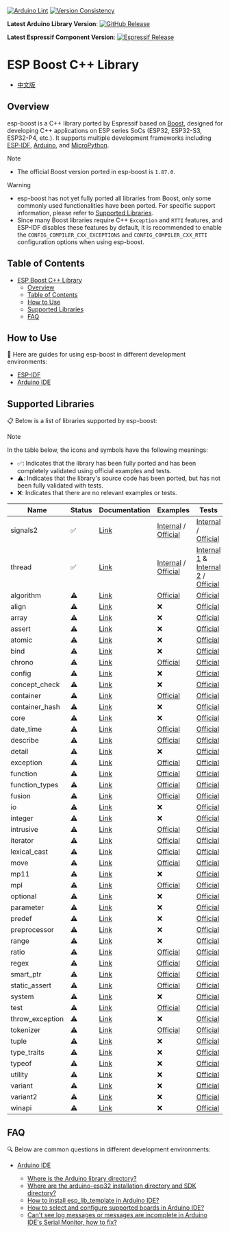 [![Arduino Lint](https://github.com/espressif/esp-boost/actions/workflows/arduino_lint.yml/badge.svg)](https://github.com/espressif/esp-boost/actions/workflows/arduino_lint.yml) [![Version Consistency](https://github.com/espressif/esp-boost/actions/workflows/check_lib_versions.yml/badge.svg)](https://github.com/espressif/esp-boost/actions/workflows/check_lib_versions.yml)

**Latest Arduino Library Version**: [![GitHub Release](https://img.shields.io/github/v/release/espressif/esp-boost)](https://github.com/espressif/esp-boost/releases)

**Latest Espressif Component Version**: [![Espressif Release](https://components.espressif.com/components/espressif/esp-boost/badge.svg)](https://components.espressif.com/components/espressif/esp-boost)

# ESP Boost C++ Library

* [中文版](./README_CN.md)

## Overview

esp-boost is a C++ library ported by Espressif based on [Boost](https://github.com/boostorg/boost), designed for developing C++ applications on ESP series SoCs (ESP32, ESP32-S3, ESP32-P4, etc.). It supports multiple development frameworks including [ESP-IDF](https://github.com/espressif/esp-idf), [Arduino](https://github.com/espressif/arduino-esp32), and [MicroPython](https://github.com/micropython/micropython).

> [!NOTE]
> - The official Boost version ported in esp-boost is `1.87.0`.

> [!WARNING]
> - esp-boost has not yet fully ported all libraries from Boost, only some commonly used functionalities have been ported. For specific support information, please refer to [Supported Libraries](#supported-libraries).
> - Since many Boost libraries require C++ `Exception` and `RTTI` features, and ESP-IDF disables these features by default, it is recommended to enable the `CONFIG_COMPILER_CXX_EXCEPTIONS` and `CONFIG_COMPILER_CXX_RTTI` configuration options when using esp-boost.

## Table of Contents

- [ESP Boost C++ Library](#esp-boost-c-library)
  - [Overview](#overview)
  - [Table of Contents](#table-of-contents)
  - [How to Use](#how-to-use)
  - [Supported Libraries](#supported-libraries)
  - [FAQ](#faq)

## How to Use

📖 Here are guides for using esp-boost in different development environments:

* [ESP-IDF](./docs/envs/use_with_idf.md)
* [Arduino IDE](./docs/envs/use_with_arduino.md)

## Supported Libraries

📋 Below is a list of libraries supported by esp-boost:

> [!NOTE]
> In the table below, the icons and symbols have the following meanings:
> - ✅: Indicates that the library has been fully ported and has been completely validated using official examples and tests.
> - ⚠️: Indicates that the library's source code has been ported, but has not been fully validated with tests.
> - ❌: Indicates that there are no relevant examples or tests.

|    **Name**     | **Status** |                                 **Documentation**                                 |                                                      **Examples**                                                      |                                                                              **Tests**                                                                              |
| --------------- | ---------- | --------------------------------------------------------------------------------- | ---------------------------------------------------------------------------------------------------------------------- | ------------------------------------------------------------------------------------------------------------------------------------------------------------------- |
| signals2        | ✅️       | [Link](https://www.boost.org/doc/libs/1_87_0/libs/signals2/index.html)        | [Internal](./test_apps/signals2/example/) / [Official](https://github.com/boostorg/signals2/tree/boost-1.87.0/example) | [Internal](./test_apps/signals2/test/) / [Official](https://github.com/boostorg/signals2/tree/boost-1.87.0/test)                                                |
| thread          | ✅️       | [Link](https://www.boost.org/doc/libs/1_87_0/libs/thread/index.html)          | [Internal](./test_apps/thread/example/) / [Official](https://github.com/boostorg/thread/tree/boost-1.87.0/example)     | [Internal 1](./test_apps/thread/test_common/) & [Internal 2](./test_apps/thread/test_more/) / [Official](https://github.com/boostorg/thread/tree/boost-1.87.0/test) |
| algorithm       | ⚠️       | [Link](https://www.boost.org/doc/libs/1_87_0/libs/algorithm/index.html)       | [Official](https://github.com/boostorg/algorithm/tree/boost-1.87.0/example)                                        | [Official](https://github.com/boostorg/algorithm/tree/boost-1.87.0/test)                                                                                    |
| align           | ⚠️       | [Link](https://www.boost.org/doc/libs/1_87_0/libs/align/index.html)           | ❌                                                                                                              | [Official](https://github.com/boostorg/align/tree/boost-1.87.0/test)                                                                                        |
| array           | ⚠️       | [Link](https://www.boost.org/doc/libs/1_87_0/libs/array/index.html)           | ❌                                                                                                              | [Official](https://github.com/boostorg/array/tree/boost-1.87.0/test)                                                                                        |
| assert          | ⚠️       | [Link](https://www.boost.org/doc/libs/1_87_0/libs/assert/index.html)          | ❌                                                                                                              | [Official](https://github.com/boostorg/assert/tree/boost-1.87.0/test)                                                                                       |
| atomic          | ⚠️       | [Link](https://www.boost.org/doc/libs/1_87_0/libs/atomic/index.html)          | ❌                                                                                                              | [Official](https://github.com/boostorg/atomic/tree/boost-1.87.0/test)                                                                                       |
| bind            | ⚠️       | [Link](https://www.boost.org/doc/libs/1_87_0/libs/bind/index.html)            | ❌                                                                                                              | [Official](https://github.com/boostorg/bind/tree/boost-1.87.0/test)                                                                                         |
| chrono          | ⚠️       | [Link](https://www.boost.org/doc/libs/1_87_0/libs/chrono/index.html)          | [Official](https://github.com/boostorg/chrono/tree/boost-1.87.0/example)                                           | [Official](https://github.com/boostorg/chrono/tree/boost-1.87.0/test)                                                                                       |
| config          | ⚠️       | [Link](https://www.boost.org/doc/libs/1_87_0/libs/config/index.html)          | ❌                                                                                                              | [Official](https://github.com/boostorg/config/tree/boost-1.87.0/test)                                                                                       |
| concept_check   | ⚠️       | [Link](https://www.boost.org/doc/libs/1_87_0/libs/concept_check/index.html)   | ❌                                                                                                              | [Official](https://github.com/boostorg/concept_check/tree/boost-1.87.0/test)                                                                                |
| container       | ⚠️       | [Link](https://www.boost.org/doc/libs/1_87_0/libs/container/index.html)       | [Official](https://github.com/boostorg/container/tree/boost-1.87.0/example)                                        | [Official](https://github.com/boostorg/container/tree/boost-1.87.0/test)                                                                                    |
| container_hash  | ⚠️       | [Link](https://www.boost.org/doc/libs/1_87_0/libs/container_hash/index.html)  | ❌                                                                                                              | [Official](https://github.com/boostorg/container_hash/tree/boost-1.87.0/test)                                                                               |
| core            | ⚠️       | [Link](https://www.boost.org/doc/libs/1_87_0/libs/core/index.html)            | ❌                                                                                                              | [Official](https://github.com/boostorg/core/tree/boost-1.87.0/test)                                                                                         |
| date_time       | ⚠️       | [Link](https://www.boost.org/doc/libs/1_87_0/libs/date_time/index.html)       | [Official](https://github.com/boostorg/date_time/tree/boost-1.87.0/example)                                        | [Official](https://github.com/boostorg/date_time/tree/boost-1.87.0/test)                                                                                    |
| describe        | ⚠️       | [Link](https://www.boost.org/doc/libs/1_87_0/libs/describe/index.html)        | [Official](https://github.com/boostorg/describe/tree/boost-1.87.0/example)                                         | [Official](https://github.com/boostorg/describe/tree/boost-1.87.0/test)                                                                                     |
| detail          | ⚠️       | [Link](https://www.boost.org/doc/libs/1_87_0/libs/detail/index.html)          | ❌                                                                                                              | [Official](https://github.com/boostorg/detail/tree/boost-1.87.0/test)                                                                                       |
| exception       | ⚠️       | [Link](https://www.boost.org/doc/libs/1_87_0/libs/exception/index.html)       | [Official](https://github.com/boostorg/exception/tree/boost-1.87.0/example)                                        | [Official](https://github.com/boostorg/exception/tree/boost-1.87.0/test)                                                                                    |
| function        | ⚠️       | [Link](https://www.boost.org/doc/libs/1_87_0/libs/function/index.html)        | [Official](https://github.com/boostorg/function/tree/boost-1.87.0/example)                                         | [Official](https://github.com/boostorg/function/tree/boost-1.87.0/test)                                                                                     |
| function_types  | ⚠️       | [Link](https://www.boost.org/doc/libs/1_87_0/libs/function_types/index.html)  | [Official](https://github.com/boostorg/function_types/tree/boost-1.87.0/example)                                   | [Official](https://github.com/boostorg/function_types/tree/boost-1.87.0/test)                                                                               |
| fusion          | ⚠️       | [Link](https://www.boost.org/doc/libs/1_87_0/libs/fusion/index.html)          | [Official](https://github.com/boostorg/fusion/tree/boost-1.87.0/example)                                           | [Official](https://github.com/boostorg/fusion/tree/boost-1.87.0/test)                                                                                       |
| io              | ⚠️       | [Link](https://www.boost.org/doc/libs/1_87_0/libs/io/index.html)              | ❌                                                                                                              | [Official](https://github.com/boostorg/io/tree/boost-1.87.0/test)                                                                                           |
| integer         | ⚠️       | [Link](https://www.boost.org/doc/libs/1_87_0/libs/integer/index.html)         | ❌                                                                                                              | [Official](https://github.com/boostorg/integer/tree/boost-1.87.0/test)                                                                                      |
| intrusive       | ⚠️       | [Link](https://www.boost.org/doc/libs/1_87_0/libs/intrusive/index.html)       | [Official](https://github.com/boostorg/intrusive/tree/boost-1.87.0/example)                                        | [Official](https://github.com/boostorg/intrusive/tree/boost-1.87.0/test)                                                                                    |
| iterator        | ⚠️       | [Link](https://www.boost.org/doc/libs/1_87_0/libs/iterator/index.html)        | [Official](https://github.com/boostorg/iterator/tree/boost-1.87.0/example)                                         | [Official](https://github.com/boostorg/iterator/tree/boost-1.87.0/test)                                                                                     |
| lexical_cast    | ⚠️       | [Link](https://www.boost.org/doc/libs/1_87_0/libs/lexical_cast/index.html)    | [Official](https://github.com/boostorg/lexical_cast/tree/boost-1.87.0/example)                                     | [Official](https://github.com/boostorg/lexical_cast/tree/boost-1.87.0/test)                                                                                 |
| move            | ⚠️       | [Link](https://www.boost.org/doc/libs/1_87_0/libs/move/index.html)            | [Official](https://github.com/boostorg/move/tree/boost-1.87.0/example)                                             | [Official](https://github.com/boostorg/move/tree/boost-1.87.0/test)                                                                                         |
| mp11            | ⚠️       | [Link](https://www.boost.org/doc/libs/1_87_0/libs/mp11/index.html)            | ❌                                                                                                              | [Official](https://github.com/boostorg/mp11/tree/boost-1.87.0/test)                                                                                         |
| mpl             | ⚠️       | [Link](https://www.boost.org/doc/libs/1_87_0/libs/mpl/index.html)             | [Official](https://github.com/boostorg/mpl/tree/boost-1.87.0/example)                                              | [Official](https://github.com/boostorg/mpl/tree/boost-1.87.0/test)                                                                                          |
| optional        | ⚠️       | [Link](https://www.boost.org/doc/libs/1_87_0/libs/optional/index.html)        | ❌                                                                                                              | [Official](https://github.com/boostorg/optional/tree/boost-1.87.0/test)                                                                                     |
| parameter       | ⚠️       | [Link](https://www.boost.org/doc/libs/1_87_0/libs/parameter/index.html)       | ❌                                                                                                              | [Official](https://github.com/boostorg/parameter/tree/boost-1.87.0/test)                                                                                    |
| predef          | ⚠️       | [Link](https://www.boost.org/doc/libs/1_87_0/libs/predef/index.html)          | ❌                                                                                                              | [Official](https://github.com/boostorg/predef/tree/boost-1.87.0/test)                                                                                       |
| preprocessor    | ⚠️       | [Link](https://www.boost.org/doc/libs/1_87_0/libs/preprocessor/index.html)    | ❌                                                                                                              | [Official](https://github.com/boostorg/preprocessor/tree/boost-1.87.0/test)                                                                                 |
| range           | ⚠️       | [Link](https://www.boost.org/doc/libs/1_87_0/libs/range/index.html)           | ❌                                                                                                              | [Official](https://github.com/boostorg/range/tree/boost-1.87.0/test)                                                                                        |
| ratio           | ⚠️       | [Link](https://www.boost.org/doc/libs/1_87_0/libs/ratio/index.html)           | [Official](https://github.com/boostorg/ratio/tree/boost-1.87.0/example)                                            | [Official](https://github.com/boostorg/ratio/tree/boost-1.87.0/test)                                                                                        |
| regex           | ⚠️       | [Link](https://www.boost.org/doc/libs/1_87_0/libs/regex/index.html)           | [Official](https://github.com/boostorg/regex/tree/boost-1.87.0/example)                                            | [Official](https://github.com/boostorg/regex/tree/boost-1.87.0/test)                                                                                        |
| smart_ptr       | ⚠️       | [Link](https://www.boost.org/doc/libs/1_87_0/libs/smart_ptr/index.html)       | [Official](https://github.com/boostorg/smart_ptr/tree/boost-1.87.0/example)                                        | [Official](https://github.com/boostorg/smart_ptr/tree/boost-1.87.0/test)                                                                                    |
| static_assert   | ⚠️       | [Link](https://www.boost.org/doc/libs/1_87_0/libs/static_assert/index.html)   | [Official](https://github.com/boostorg/static_assert/tree/boost-1.87.0/example)                                    | [Official](https://github.com/boostorg/static_assert/tree/boost-1.87.0/test)                                                                                |
| system          | ⚠️       | [Link](https://www.boost.org/doc/libs/1_87_0/libs/system/index.html)          | ❌                                                                                                              | [Official](https://github.com/boostorg/system/tree/boost-1.87.0/test)                                                                                       |
| test            | ⚠️       | [Link](https://www.boost.org/doc/libs/1_87_0/libs/test/index.html)            | [Official](https://github.com/boostorg/test/tree/boost-1.87.0/example)                                             | [Official](https://github.com/boostorg/test/tree/boost-1.87.0/test)                                                                                         |
| throw_exception | ⚠️       | [Link](https://www.boost.org/doc/libs/1_87_0/libs/throw_exception/index.html) | ❌                                                                                                              | [Official](https://github.com/boostorg/throw_exception/tree/boost-1.87.0/test)                                                                              |
| tokenizer       | ⚠️       | [Link](https://www.boost.org/doc/libs/1_87_0/libs/tokenizer/index.html)       | [Official](https://github.com/boostorg/tokenizer/tree/boost-1.87.0/example)                                        | [Official](https://github.com/boostorg/tokenizer/tree/boost-1.87.0/test)                                                                                    |
| tuple           | ⚠️       | [Link](https://www.boost.org/doc/libs/1_87_0/libs/tuple/index.html)           | ❌                                                                                                              | [Official](https://github.com/boostorg/tuple/tree/boost-1.87.0/test)                                                                                        |
| type_traits     | ⚠️       | [Link](https://www.boost.org/doc/libs/1_87_0/libs/type_traits/index.html)     | ❌                                                                                                              | [Official](https://github.com/boostorg/type_traits/tree/boost-1.87.0/test)                                                                                  |
| typeof          | ⚠️       | [Link](https://www.boost.org/doc/libs/1_87_0/libs/typeof/index.html)          | ❌                                                                                                              | [Official](https://github.com/boostorg/typeof/tree/boost-1.87.0/test)                                                                                       |
| utility         | ⚠️       | [Link](https://www.boost.org/doc/libs/1_87_0/libs/utility/index.html)         | ❌                                                                                                              | [Official](https://github.com/boostorg/utility/tree/boost-1.87.0/test)                                                                                      |
| variant         | ⚠️       | [Link](https://www.boost.org/doc/libs/1_87_0/libs/variant/index.html)         | ❌                                                                                                              | [Official](https://github.com/boostorg/variant/tree/boost-1.87.0/test)                                                                                      |
| variant2        | ⚠️       | [Link](https://www.boost.org/doc/libs/1_87_0/libs/variant2/index.html)        | ❌                                                                                                              | [Official](https://github.com/boostorg/variant2/tree/boost-1.87.0/test)                                                                                     |
| winapi          | ⚠️       | [Link](https://www.boost.org/doc/libs/1_87_0/libs/winapi/index.html)          | ❌                                                                                                              | [Official](https://github.com/boostorg/winapi/tree/boost-1.87.0/test)                                                                                       |

## FAQ

🔍 Below are common questions in different development environments:

* [Arduino IDE](./docs/envs/use_with_arduino.md#frequently-asked-questions)

  * [Where is the Arduino library directory?](./docs/envs/use_with_arduino.md#where-is-the-arduino-library-directory)
  * [Where are the arduino-esp32 installation directory and SDK directory?](./docs/envs/use_with_arduino.md#where-are-the-arduino-esp32-installation-directory-and-sdk-directory)
  * [How to install esp_lib_template in Arduino IDE?](./docs/envs/use_with_arduino.md#how-to-install-esp-boost-in-arduino-ide)
  * [How to select and configure supported boards in Arduino IDE?](./docs/envs/use_with_arduino.md#how-to-select-and-configure-supported-boards-in-arduino-ide)
  * [Can't see log messages or messages are incomplete in Arduino IDE's Serial Monitor, how to fix?](./docs/envs/use_with_arduino.md#cant-see-log-messages-or-messages-are-incomplete-in-arduino-ides-serial-monitor-how-to-fix)
